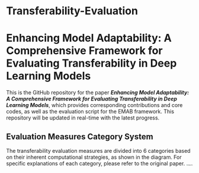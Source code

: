 # Transferability-Evaluation
# Enhancing Model Adaptability: A Comprehensive Framework for Evaluating Transferability in Deep Learning Models

This is the GitHub repository for the paper ***Enhancing Model Adaptability: A Comprehensive Framework for Evaluating Transferability in Deep Learning Models***, which provides corresponding contributions and core codes, as well as the evaluation script for the EMAB framework. This repository will be updated in real-time with the latest progress.

## Evaluation Measures Category System

The transferability evaluation measures are divided into 6 categories based on their inherent computational strategies, as shown in the diagram. For specific explanations of each category, please refer to the original paper.
<img src="https://github.com/secret-hammer/Transferability-Evaluation/assets/70190040/505bfa45-d61f-427c-b5de-c10b34834006" alt="categories" style="zoom:20%;" />
